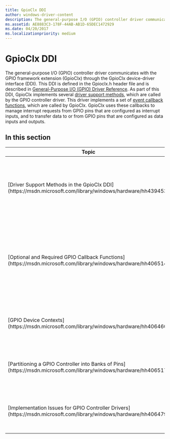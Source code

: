```yaml
---
title: GpioClx DDI
author: windows-driver-content
description: The general-purpose I/O (GPIO) controller driver communicates with the GPIO framework extension (GpioClx) through the GpioClx device-driver interface (DDI).
ms.assetid: AE8883C3-178F-44AB-AB1D-65DEC1472929
ms.date: 04/20/2017
ms.localizationpriority: medium
---
```


# GpioClx DDI


The general-purpose I/O (GPIO) controller driver communicates with the GPIO framework extension (GpioClx) through the GpioClx device-driver interface (DDI). This DDI is defined in the Gpioclx.h header file and is described in [General-Purpose I/O (GPIO) Driver Reference](https://msdn.microsoft.com/library/windows/hardware/hh439515). As part of this DDI, GpioClx implements several [driver support methods](https://msdn.microsoft.com/library/windows/hardware/hh439460), which are called by the GPIO controller driver. This driver implements a set of [event callback functions](https://msdn.microsoft.com/library/windows/hardware/hh439464), which are called by GpioClx. GpioClx uses these callbacks to manage interrupt requests from GPIO pins that are configured as interrupt inputs, and to transfer data to or from GPIO pins that are configured as data inputs and outputs.

## In this section


<table>
<colgroup>
<col width="50%" />
<col width="50%" />
</colgroup>
<thead>
<tr class="header">
<th>Topic</th>
<th>Description</th>
</tr>
</thead>
<tbody>
<tr class="odd">
<td><p>[Driver Support Methods in the GpioClx DDI](https://msdn.microsoft.com/library/windows/hardware/hh439453)</p></td>
<td><p>The GPIO framework extension (GpioClx) is available starting with Windows 8. The system-supplied methods in the GpioClx DDI are implemented in the GpioClx kernel-mode driver, Msgpioclx.sys. This driver exports entry points for the [GpioClx driver support methods](https://msdn.microsoft.com/library/windows/hardware/hh439460). Starting with Windows 8, Msgpioclx.sys is a standard component of the operating system.</p></td>
</tr>
<tr class="even">
<td><p>[Optional and Required GPIO Callback Functions](https://msdn.microsoft.com/library/windows/hardware/hh406514)</p></td>
<td><p>A general-purpose I/O (GPIO) controller driver calls the [<strong>GPIO_CLX_RegisterClient</strong>](https://msdn.microsoft.com/library/windows/hardware/hh439490) method to register as a client of the GPIO framework extension (GpioClx). During this call, the driver passes a registration packet to GpioClx that specifies a list of event callback functions that are implemented by the driver. GpioClx calls these callback functions to configure the GPIO controller hardware, perform I/O operations, and manage interrupts. GpioClx requires a GPIO controller driver to implement certain callback functions, but support for other callback functions is optional.</p></td>
</tr>
<tr class="odd">
<td><p>[GPIO Device Contexts](https://msdn.microsoft.com/library/windows/hardware/hh406460)</p></td>
<td><p>A general-purpose I/O (GPIO) controller device is represented by a framework device object. The GPIO controller driver can associate a device context with this device object. The driver uses this device context to persistently store information about the state of the GPIO controller device.</p></td>
</tr>
<tr class="even">
<td><p>[Partitioning a GPIO Controller into Banks of Pins](https://msdn.microsoft.com/library/windows/hardware/hh406517)</p></td>
<td><p>A driver developer can, as an option, partition a general-purpose I/O (GPIO) controller device into two or more banks of GPIO pins. For example, a GPIO controller device that has 64 GPIO pins can be described by the GPIO controller driver as two banks, each of which has 32 GPIO pins.</p></td>
</tr>
<tr class="odd">
<td><p>[Implementation Issues for GPIO Controller Drivers](https://msdn.microsoft.com/library/windows/hardware/hh406479)</p></td>
<td><p>The GPIO framework extension (GpioClx) provides a flexible device driver interface (DDI). This DDI enables developers to choose among alternative callback interfaces. A driver developer should implement the set of event callback functions that is best suited to the hardware architecture of the target GPIO controller device.</p></td>
</tr>
</tbody>
</table>

 

 

 




